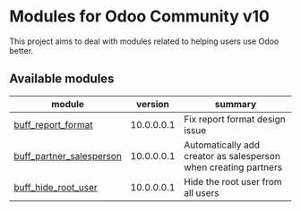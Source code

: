 Modules for Odoo Community v10
==============================

This project aims to deal with modules related to helping users use Odoo better.

[//]: # (addons)

Available modules
----------------
module | version | summary
--- | --- | ---
[buff_report_format](buff_report_format/) | 10.0.0.0.1 | Fix report format design issue
[buff_partner_salesperson](buff_partner_salesperson/) | 10.0.0.0.1 | Automatically add creator as salesperson when creating partners
[buff_hide_root_user](buff_hide_root_user/) | 10.0.0.0.1 | Hide the root user from all users

[//]: # (end addons)
